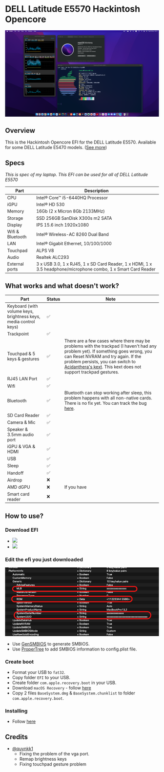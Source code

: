 # DELL Latitude E5570 Hackintosh Opencore

<p align="center">
  <img src="./screens/screenshot.png" style="margin: auto;"/>
</p>

## Overview

This is the Hackintosh Opencore EFI for the DELL Latitude E5570. Available for some DELL Latitude E5470 models. ([See more](https://github.com/misa198/dell-latitude-e5570-hackintosh/issues/9))

## Specs

<p><i>This is spec of my laptop. This EFI can be used for all of DELL Latitude E5570</i></p>

| Part             | Description                                                                                                    |
| ---------------- | -------------------------------------------------------------------------------------------------------------- |
| CPU              | Intel® Core™ i5-6440HQ Processor                                                                               |
| iGPU             | Intel® HD 530                                                                                                  |
| Memory           | 16Gb (2 x Micron 8Gb 2133MHz)                                                                                  |
| Storage          | SSD 256GB SanDisk X300s m2 SATA                                                                                |
| Display          | IPS 15.6 inch 1920x1080                                                                                        |
| Wifi & Bluetooth | Intel® Wireless-AC 8260 Dual Band                                                                              |
| LAN              | Intel® Gigabit Ethernet, 10/100/1000                                                                           |
| Touchpad         | ALPS V8                                                                                                        |
| Audio            | Realtek ALC293                                                                                                 |
| External ports   | 3 x USB 3.0, 1 x RJ45, 1 x SD Card Reader, 1 x HDMI, 1 x 3.5 headphone/microphone combo, 1 x Smart Card Reader |

<h2>What works and what doesn't work?</h2>

| Part                                                             | Status | Note                                                                                                                                                                                                                                                                                                                      |
| ---------------------------------------------------------------- | ------ | ------------------------------------------------------------------------------------------------------------------------------------------------------------------------------------------------------------------------------------------------------------------------------------------------------------------------- |
| Keyboard (with volume keys, brightness keys, media control keys) | ✅     |                                                                                                                                                                                                                                                                                                                           |
| Trackpoint                                                       | ✅     |                                                                                                                                                                                                                                                                                                                           |
| Touchpad & 5 keys & gestures                                     | ✅     | There are a few cases where there may be problems with the trackpad (I haven't had any problem yet). If something goes wrong, you can Reset NVRAM and try again. If the problem persists, you can switch to [Acidanthera's kext](https://github.com/acidanthera/VoodooPS2). This kext does not support trackpad gestures. |
| RJ45 LAN Port                                                    | ✅     |                                                                                                                                                                                                                                                                                                                           |
| Wifi                                                             | ✅     |                                                                                                                                                                                                                                                                                                                           |
| Bluetooth                                                        | ✅     | Bluetooth can stop working after sleep, this problem happens with all non-native cards. There is no fix yet. You can track the bug [here](https://github.com/acidanthera/bugtracker/issues/1821).                                                                                                                         |
| SD Card Reader                                                   | ✅     |                                                                                                                                                                                                                                                                                                                           |
| Camera & Mic                                                     | ✅     |                                                                                                                                                                                                                                                                                                                           |
| Speaker & 3.5mm audio port                                       | ✅     |                                                                                                                                                                                                                                                                                                                           |
| iGPU & VGA & HDMI                                                | ✅     |                                                                                                                                                                                                                                                                                                                           |
| USB                                                              | ✅     |                                                                                                                                                                                                                                                                                                                           |
| Sleep                                                            | ✅     |                                                                                                                                                                                                                                                                                                                           |
| Handoff                                                          | ✅     |                                                                                                                                                                                                                                                                                                                           |
| Airdrop                                                          | ❌     |                                                                                                                                                                                                                                                                                                                           |
| AMD dGPU                                                         | ❌     | If you have                                                                                                                                                                                                                                                                                                               |
| Smart card reader                                                | ❌     |                                                                                                                                                                                                                                                                                                                           |

## How to use?

### Download EFI

- <a href="https://github.com/misa198/dell-latitude-e5570-hackintosh-opencore/releases">
    <img src="https://img.shields.io/github/v/release/misa198/dell-latitude-e5570-hackintosh?label=macOS Monterey&color=blue" />
  </a>

- <a href="https://github.com/misa198/dell-latitude-e5570-hackintosh/tree/bigsur">
    <img src="https://img.shields.io/badge/macOS%20Big%20Sur-Git Branch-brightgreen" />
  </a>

### Edit the efi you just downloaded

<p align="center">
  <img src="./screens/screenshot-smbios.png" style="margin: auto;"/>
</p>

- Use [GenSMBIOS](https://github.com/corpnewt/GenSMBIOS) to generate SMBIOS.
- Use [ProperTree](https://github.com/corpnewt/ProperTree) to add SMBIOS information to config.plist file.

### Create boot

- Format your USB to `fat32`.
- Copy folder `EFI` to your USB.
- Create folder `com.apple.recovery.boot` in your USB.
- Download `macOS Recovery` - follow [here](https://dortania.github.io/OpenCore-Install-Guide/installer-guide/)
- Copy 2 files `BaseSystem.dmg` & `BaseSystem.chunklist` to folder `com.apple.recovery.boot`.

### Installing

- Follow [here](https://dortania.github.io/OpenCore-Install-Guide/installation/installation-process.html)

## Credits

- [@quynkk1](https://github.com/quynkk1)
  - Fixing the problem of the vga port.
  - Remap brightness keys
  - Fixing touchpad gesture problem
